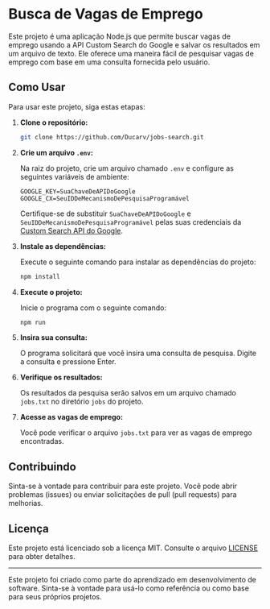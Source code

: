 # Busca de Vagas de Emprego

Este projeto é uma aplicação Node.js que permite buscar vagas de emprego usando a API Custom Search do Google e salvar os resultados em um arquivo de texto. Ele oferece uma maneira fácil de pesquisar vagas de emprego com base em uma consulta fornecida pelo usuário.

## Como Usar

Para usar este projeto, siga estas etapas:

1. **Clone o repositório:**

   ```bash
   git clone https://github.com/Ducarv/jobs-search.git
   ```

2. **Crie um arquivo `.env`:**

   Na raiz do projeto, crie um arquivo chamado `.env` e configure as seguintes variáveis de ambiente:

   ```dotenv
   GOOGLE_KEY=SuaChaveDeAPIDoGoogle
   GOOGLE_CX=SeuIDDeMecanismoDePesquisaProgramável
   ```

   Certifique-se de substituir `SuaChaveDeAPIDoGoogle` e `SeuIDDeMecanismoDePesquisaProgramável` pelas suas credenciais da [Custom Search API do Google](https://developers.google.com/custom-search/docs/tutorial/introduction).

3. **Instale as dependências:**

   Execute o seguinte comando para instalar as dependências do projeto:

   ```bash
   npm install
   ```

4. **Execute o projeto:**

   Inicie o programa com o seguinte comando:

   ```bash
   npm run
   ```

5. **Insira sua consulta:**

   O programa solicitará que você insira uma consulta de pesquisa. Digite a consulta e pressione Enter.

6. **Verifique os resultados:**

   Os resultados da pesquisa serão salvos em um arquivo chamado `jobs.txt` no diretório `jobs` do projeto.

7. **Acesse as vagas de emprego:**

   Você pode verificar o arquivo `jobs.txt` para ver as vagas de emprego encontradas.

## Contribuindo

Sinta-se à vontade para contribuir para este projeto. Você pode abrir problemas (issues) ou enviar solicitações de pull (pull requests) para melhorias.

## Licença

Este projeto está licenciado sob a licença MIT. Consulte o arquivo [LICENSE](LICENSE) para obter detalhes.

---

Este projeto foi criado como parte do aprendizado em desenvolvimento de software. Sinta-se à vontade para usá-lo como referência ou como base para seus próprios projetos.
